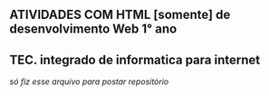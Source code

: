 
## ATIVIDADES COM HTML [somente] de desenvolvimento Web 1° ano

## TEC. integrado de informatica para internet


*só fiz esse arquivo para postar repositório* 
